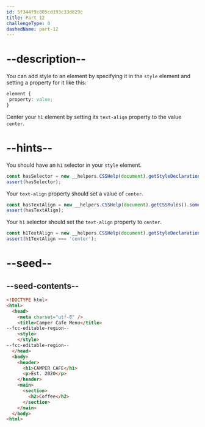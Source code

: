 ```yaml
---
id: 5f344f9c805cd193c33d829c
title: Part 12
challengeType: 0
dashedName: part-12
---
```


# --description--

You can add style to an element by specifying it in the `style` element and setting a property for it like this:

```css
element {
 property: value;
}
```

Center your `h1` element by setting its `text-align` property to the value `center`.

# --hints--

You should have an `h1` selector in your `style` element.

```js
const hasSelector = new __helpers.CSSHelp(document).getStyleDeclaration('h1');
assert(hasSelector);
```

Your `text-align` property should set a value of `center`.

```js
const hasTextAlign = new __helpers.CSSHelp(document).getCSSRules().some(x => x.style['text-align'] === 'center');
assert(hasTextAlign);
```

Your `h1` selector should set the `text-align` property to `center`.

```js
const h1TextAlign = new __helpers.CSSHelp(document).getStyleDeclaration('h1')?.getPropertyValue('text-align');
assert(h1TextAlign === 'center');
```

# --seed--

## --seed-contents--

```html
<!DOCTYPE html>
<html>
  <head>
    <meta charset="utf-8" />
    <title>Camper Cafe Menu</title>
--fcc-editable-region--
    <style>
    </style>
--fcc-editable-region--
  </head>
  <body>
    <header>
      <h1>CAMPER CAFE</h1>
      <p>Est. 2020</p>
    </header>
    <main>
      <section>
        <h2>Coffee</h2>
      </section>
    </main>
  </body>
<html>
```

